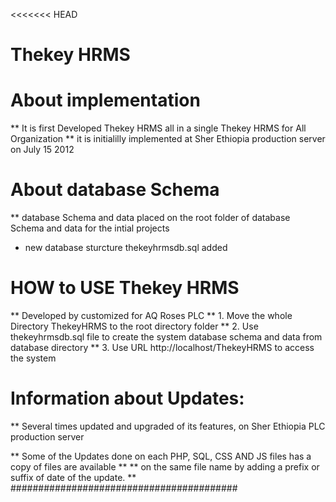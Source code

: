<<<<<<< HEAD
#	Thekey HRMS

# About implementation
** It is first Developed Thekey HRMS all in a single Thekey HRMS for All Organization 
** it is initialilly implemented at Sher Ethiopia production server on July 15 2012

# About database Schema
** database Schema and data placed on the root folder of database Schema and data for the intial projects
* new database sturcture thekeyhrmsdb.sql added 


# HOW to USE Thekey HRMS 
** Developed by customized for AQ Roses PLC 
** 1. Move the whole Directory ThekeyHRMS to the root directory folder
** 2. Use thekeyhrmsdb.sql file to create the system database schema and data from database directory
** 3. Use URL http://localhost/ThekeyHRMS to access the system


#	Information about Updates: 

** Several times updated and upgraded of its features, on Sher Ethiopia PLC production server 


** Some of the Updates done on each PHP, SQL, CSS AND JS files has a copy of files are available ** 
** on the same file name by adding a prefix or suffix of date of the update. **
#########################################